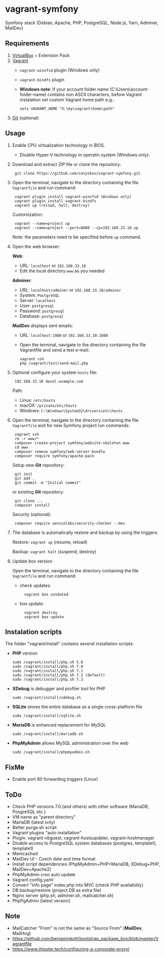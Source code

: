 # vagrant-symfony

Symfony stack (Debian, Apache, PHP, PostgreSQL, Node.js, Yarn, Adminer, MailDev)

## Requirements
1. [VirtualBox](https://www.virtualbox.org/) + Extension Pack
1. [Vagrant](https://www.vagrantup.com/)
    - `vagrant-winnfsd` plugin (Windows only)
    - `vagrant-bindfs` plugin
    - **Windows note**: If your account folder name (C:\Users\account-folder-name\) contains non ASCII characters, before Vagrant instalation set custom Vagrant home path e.g.:
        
          setx VAGRANT_HOME "X:\my\vagrant\home\path"
        
1. [Git](https://git-scm.com/) (optional)

## Usage

1. Enable CPU virtualization technology in BIOS.

    - Disable Hyper-V technology in operatin system (Windows only).
      
1. Download and extract ZIP file or clone the repository:

        git clone https://github.com/vavyskov/vagrant-symfony.git

1. Open the terminal, navigate to the directory containing the file `Vagrantfile` and run command:

        vagrant plugin install vagrant-winnfsd (Windows only)
        vagrant plugin install vagrant-bindfs
        vagrant up (reload, halt, destroy)
             
   Customization:
   
        vagrant --name=project up
        vagrant --name=project --port=8080 --ip=192.168.33.10 up

   Note: the parameters need to be specified before `up` command.

1. Open the web browser:

    **Web**:
    - URL: `localhost` or `192.168.33.10`
    - Edit the local directory `www` as you needed

    **Adminer**:
    - URL: `localhost/adminer` or `192.168.33.10/adminer`
	- System: `PostgreSQL`
    - Server: `localhost`
	- User: `postgresql`
	- Password: `postgresql`
	- Database: `postgresql`
	
	**MailDev** displays sent emails:
	- URL: `localhost:1080` or `192.168.33.10:1080`
    - Open the terminal, navigate to the directory containing the file Vagrantfile and send a test e-mail:
        
          vagrant ssh
          php /vagrant/test/send-mail.php 

1. Optional configure your system `hosts` file:

		192.168.33.10 devel.example.com

	Path:
    - Linux: `/etc/hosts`
	- macOX: `/private/etc/hosts`
	- Windows: `C:\Windows\System32\drivers\etc\hosts`

1. Open the terminal, navigate to the directory containing the file `Vagrantfile` and for new Symfony project run commands:

        vagrant ssh
        rm -r www/*
        composer create-project symfony/website-skeleton www
        cd www
        composer remove symfony/web-server-bundle
        composer require symfony/apache-pack
        
    Setup new **Git** repository:
    
        git init
        git add .
        git commit -m "Initial commit"
        
    or existing **Git** repository:
        
        git clone ...
        composer install
    
    Security (optional):
    
        composer require sensiolabs/security-checker --dev

1. The database is automatically restore and backup by using the triggers:

    Restore: `vagrant up` (resume, reload)
    
    Backup: `vagrant halt` (suspend, destroy)

1. Update box version

    Open the terminal, navigate to the directory containing the file `Vagrantfile` and run command:
    
    - check updates:

            vagrant box outdated
        
    - box update:
    
            vagrant destroy
            vagrant box update

## Instalation scripts

The folder "vagrant/install" contains several installation scripts:

- **PHP** version

      sudo /vagrant/install/php.sh 5.6
      sudo /vagrant/install/php.sh 7.0
      sudo /vagrant/install/php.sh 7.1
      sudo /vagrant/install/php.sh 7.2 (default)
      sudo /vagrant/install/php.sh 7.3

- **XDebug** is debugger and profiler tool for PHP

      sudo /vagrant/install/xdebug.sh

- **SQLite** stores the entire database as a single cross-platform file

      sudo /vagrant/install/sqlite.sh

- **MariaDB** is enhanced replacement for MySQL

      sudo /vagrant/install/mariadb.sh

- **PhpMyAdmin** allows MySQL administration over the web

      sudo /vagrant/install/phpmyadmin.sh

## FixMe

- Enable port 80 forwarding triggers (Linux)

## ToDo

- Check PHP versions 7.0 (and others) with other software (MariaDB, PosgreSQL etc.)
- VM name as "parent directory"
- MariaDB (latest only)
- Better purge.sh script
- Vagrant plugins "auto installation"
- Plugin: vagrant-vbguest, vagrant-hostsupdater, vagrant-hostmanager
- Disable access to PostgreSQL system databases (postgres, template0, template1)
- Memcached
- MailDev UI - Czech date and time format
- Install script dependencies (PhpMyAdmin+PHP+MariaDB, XDebug+PHP, MailDev+Apache2)
- PhpMyAdmin cron auto update
- Vagrant config.yaml
- Convert "Info page" index.php into MVC (check PHP availability)
- DB backup/restore (project DB as extra file)
- Nginx server (php.sh, adminer.sh, mailcatcher.sh)
- PhpPgAdmin (latest version)

## Note

- MailCatcher "From" is not the same as "Source From" (**MailDev**, MailHog)
- https://github.com/benjaminkott/bootstrap_package_box/blob/master/Vagrantfile
- https://www.jhipster.tech/configuring-a-corporate-proxy/
